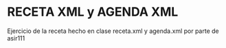 # RECETA XML y AGENDA XML


Ejercicio de la receta hecho en clase receta.xml y agenda.xml por parte de asir111


